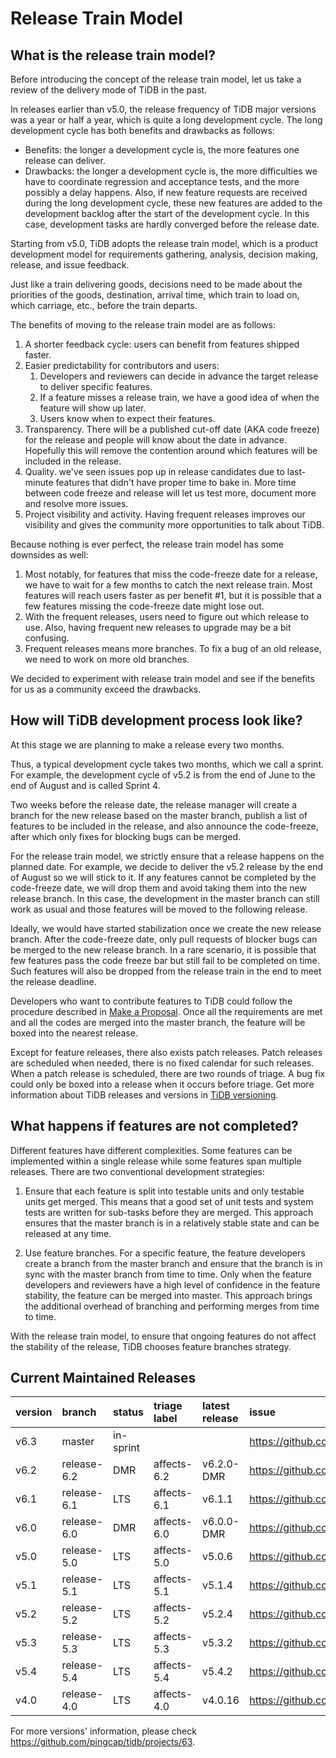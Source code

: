# Release Train Model

## What is the release train model?

Before introducing the concept of the release train model, let us take a review of the delivery mode of TiDB in the past.

In releases earlier than v5.0, the release frequency of TiDB major versions was a year or half a year, which is quite a long development cycle. The long development cycle has both benefits and drawbacks as follows:

- Benefits: the longer a development cycle is, the more features one release can deliver.
- Drawbacks: the longer a development cycle is, the more difficulties we have to coordinate regression and acceptance tests, and the more possibly a delay happens. Also, if new feature requests are received during the long development cycle, these new features are added to the development backlog after the start of the development cycle. In this case, development tasks are hardly converged before the release date.

Starting from v5.0, TiDB adopts the release train model, which is a product development model for requirements gathering, analysis, decision making, release, and issue feedback.

Just like a train delivering goods, decisions need to be made about the priorities of the goods, destination, arrival time, which train to load on, which carriage, etc., before the train departs.

The benefits of moving to the release train model are as follows:

1. A shorter feedback cycle: users can benefit from features shipped faster.
2. Easier predictability for contributors and users:
    1. Developers and reviewers can decide in advance the target release to deliver specific features.
    2. If a feature misses a release train, we have a good idea of when the feature will show up later.
    3. Users know when to expect their features.
3. Transparency. There will be a published cut-off date (AKA code freeze) for the release and people will know about the date in advance. Hopefully this will remove the contention around which features will be included in the release.
4. Quality. we've seen issues pop up in release candidates due to last-minute features that didn't have proper time to bake in. More time between code freeze and release will let us test more, document more and resolve more issues.
5. Project visibility and activity. Having frequent releases improves our visibility and gives the community more opportunities to talk about TiDB.

Because nothing is ever perfect, the release train model has some downsides as well:

1. Most notably, for features that miss the code-freeze date for a release, we have to wait for a few months to catch the next release train. Most features will reach users faster as per benefit #1, but it is possible that a few features missing the code-freeze date might lose out.
2. With the frequent releases, users need to figure out which release to use. Also, having frequent new releases to upgrade may be a bit confusing.
3. Frequent releases means more branches. To fix a bug of an old release, we need to work on more old branches.

We decided to experiment with release train model and see if the benefits for us as a community exceed the drawbacks. 

## How will TiDB development process look like?

At this stage we are planning to make a release every two months.

Thus, a typical development cycle takes two months, which we call a sprint. For example, the development cycle of v5.2 is from the end of June to the end of August and is called Sprint 4.

Two weeks before the release date, the release manager will create a branch for the new release based on the master branch, publish a list of features to be included in the release, and also announce the code-freeze, after which only fixes for blocking bugs can be merged.

For the release train model, we strictly ensure that a release happens on the planned date. For example, we decide to deliver the v5.2 release by the end of August so we will stick to it. If any features cannot be completed by the code-freeze date, we will drop them and avoid taking them into the new release branch. In this case, the development in the master branch can still work as usual and those features will be moved to the following release. 

Ideally, we would have started stabilization once we create the new release branch. After the code-freeze date, only pull requests of blocker bugs can be merged to the new release branch. In a rare scenario, it is possible that few features pass the code freeze bar but still fail to be completed on time. Such features will also be dropped from the release train in the end to meet the release deadline.

Developers who want to contribute features to TiDB could follow the procedure described in [Make a Proposal](../contribute-to-tidb/make-a-proposal.md). Once all the requirements are met and all the codes are merged into the master branch, the feature will be boxed into the nearest release.

Except for feature releases, there also exists patch releases. Patch releases are scheduled when needed, there is no fixed calendar for such releases. When a patch release is scheduled, there are two rounds of triage. A bug fix could only be boxed into a release when it occurs before triage. Get more information about TiDB releases and versions in [TiDB versioning](tidb-versioning.md).

## What happens if features are not completed?

Different features have different complexities. Some features can be implemented within a single release while some features span multiple releases. There are two conventional development strategies:

1. Ensure that each feature is split into testable units and only testable units get merged. This means that a good set of unit tests and system tests are written for sub-tasks before they are merged. This approach ensures that the master branch is in a relatively stable state and can be released at any time.

2. Use feature branches. For a specific feature, the feature developers create a branch from the master branch and ensure that the branch is in sync with the master branch from time to time. Only when the feature developers and reviewers have a high level of confidence in the feature stability, the feature can be merged into master. This approach brings the additional overhead of branching and performing merges from time to time.

With the release train model, to ensure that ongoing features do not affect the stability of the release, TiDB chooses feature branches strategy.

## Current Maintained Releases

| version             | branch             | status            | triage label            | latest release           | issue
|:--------------------|:-------------------|:------------------|:------------------------|:-------------------------|:-------------------------------------------------------
| v6.3                | master             | in-sprint         |                         |                          | <https://github.com/pingcap/tidb/issues/37368>
| v6.2                | release-6.2        | DMR               | affects-6.2             | v6.2.0-DMR               | <https://github.com/pingcap/tidb/issues/35452>
| v6.1                | release-6.1        | LTS               | affects-6.1             | v6.1.1                   | <https://github.com/pingcap/tidb/issues/36076>
| v6.0                | release-6.0        | DMR               | affects-6.0             | v6.0.0-DMR               | <https://github.com/pingcap/tidb/issues/32381>
| v5.0                | release-5.0        | LTS               | affects-5.0             | v5.0.6                   | <https://github.com/pingcap/tidb/issues/30609>
| v5.1                | release-5.1        | LTS               | affects-5.1             | v5.1.4                   | <https://github.com/pingcap/tidb/issues/30610>
| v5.2                | release-5.2        | LTS               | affects-5.2             | v5.2.4                   | <https://github.com/pingcap/tidb/issues/30608>
| v5.3                | release-5.3        | LTS               | affects-5.3             | v5.3.2                   | <https://github.com/pingcap/tidb/issues/32147>
| v5.4                | release-5.4        | LTS               | affects-5.4             | v5.4.2                   | <https://github.com/pingcap/tidb/issues/35219>
| v4.0                | release-4.0        | LTS               | affects-4.0             | v4.0.16                  | <https://github.com/pingcap/tidb/issues/29856>

For more versions' information, please check <https://github.com/pingcap/tidb/projects/63>.
